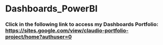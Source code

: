 # Dashboards_PowerBI

### Click in the following link to access my Dashboards Portfolio: <https://sites.google.com/view/claudio-portfolio-project/home?authuser=0>
